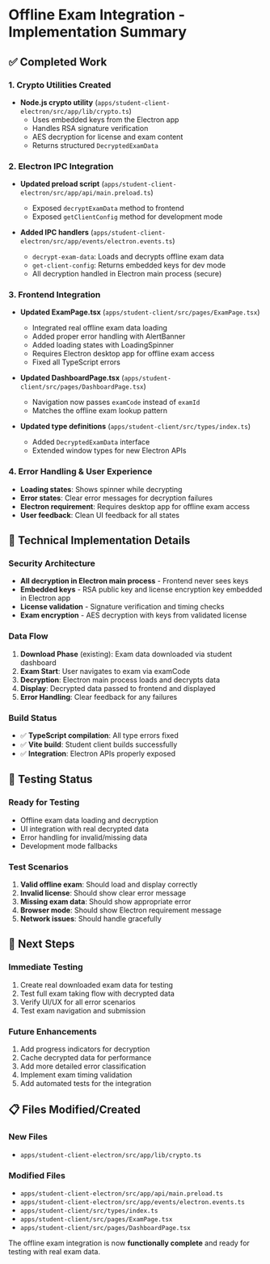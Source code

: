 # Offline Exam Integration - Implementation Summary

## ✅ Completed Work

### 1. Crypto Utilities Created
- **Node.js crypto utility** (`apps/student-client-electron/src/app/lib/crypto.ts`)
  - Uses embedded keys from the Electron app
  - Handles RSA signature verification
  - AES decryption for license and exam content
  - Returns structured `DecryptedExamData`

### 2. Electron IPC Integration
- **Updated preload script** (`apps/student-client-electron/src/app/api/main.preload.ts`)
  - Exposed `decryptExamData` method to frontend
  - Exposed `getClientConfig` method for development mode

- **Added IPC handlers** (`apps/student-client-electron/src/app/events/electron.events.ts`)
  - `decrypt-exam-data`: Loads and decrypts offline exam data
  - `get-client-config`: Returns embedded keys for dev mode
  - All decryption handled in Electron main process (secure)

### 3. Frontend Integration
- **Updated ExamPage.tsx** (`apps/student-client/src/pages/ExamPage.tsx`)
  - Integrated real offline exam data loading
  - Added proper error handling with AlertBanner
  - Added loading states with LoadingSpinner
  - Requires Electron desktop app for offline exam access
  - Fixed all TypeScript errors

- **Updated DashboardPage.tsx** (`apps/student-client/src/pages/DashboardPage.tsx`)
  - Navigation now passes `examCode` instead of `examId`
  - Matches the offline exam lookup pattern

- **Updated type definitions** (`apps/student-client/src/types/index.ts`)
  - Added `DecryptedExamData` interface
  - Extended window types for new Electron APIs

### 4. Error Handling & User Experience
- **Loading states**: Shows spinner while decrypting
- **Error states**: Clear error messages for decryption failures
- **Electron requirement**: Requires desktop app for offline exam access
- **User feedback**: Clean UI feedback for all states

## 🔧 Technical Implementation Details

### Security Architecture
- **All decryption in Electron main process** - Frontend never sees keys
- **Embedded keys** - RSA public key and license encryption key embedded in Electron app
- **License validation** - Signature verification and timing checks
- **Exam encryption** - AES decryption with keys from validated license

### Data Flow
1. **Download Phase** (existing): Exam data downloaded via student dashboard
2. **Exam Start**: User navigates to exam via examCode
3. **Decryption**: Electron main process loads and decrypts data
4. **Display**: Decrypted data passed to frontend and displayed
5. **Error Handling**: Clear feedback for any failures

### Build Status
- ✅ **TypeScript compilation**: All type errors fixed
- ✅ **Vite build**: Student client builds successfully
- ✅ **Integration**: Electron APIs properly exposed

## 🧪 Testing Status

### Ready for Testing
- Offline exam data loading and decryption
- UI integration with real decrypted data
- Error handling for invalid/missing data
- Development mode fallbacks

### Test Scenarios
1. **Valid offline exam**: Should load and display correctly
2. **Invalid license**: Should show clear error message
3. **Missing exam data**: Should show appropriate error
4. **Browser mode**: Should show Electron requirement message
5. **Network issues**: Should handle gracefully

## 🚀 Next Steps

### Immediate Testing
1. Create real downloaded exam data for testing
2. Test full exam taking flow with decrypted data
3. Verify UI/UX for all error scenarios
4. Test exam navigation and submission

### Future Enhancements
1. Add progress indicators for decryption
2. Cache decrypted data for performance
3. Add more detailed error classification
4. Implement exam timing validation
5. Add automated tests for the integration

## 📋 Files Modified/Created

### New Files
- `apps/student-client-electron/src/app/lib/crypto.ts`

### Modified Files
- `apps/student-client-electron/src/app/api/main.preload.ts`
- `apps/student-client-electron/src/app/events/electron.events.ts`
- `apps/student-client/src/types/index.ts`
- `apps/student-client/src/pages/ExamPage.tsx`
- `apps/student-client/src/pages/DashboardPage.tsx`

The offline exam integration is now **functionally complete** and ready for testing with real exam data.

